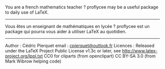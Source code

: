 You are a french mathematics teacher ?
proflycee may be a useful package to daily use of LaTeX.

----------------

Vous êtes un enseignant de mathématiques en lycée ?
proflycee est un package qui pourra vous aider à utiliser LaTeX au quotidien.

----------------

Author   : Cédric Pierquet
email    : cpierquet@outlook.fr
Licences : Released under the LaTeX Project Public License v1.3c or later, see http://www.latex-project.org/lppl.txt
           CC0 for cliparts (from openclipart)
		   CC BY-SA 3.0 (from Mark Wibrow helping code)
